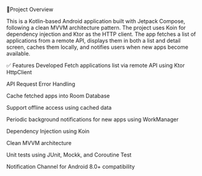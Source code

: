 📱Project Overview

This is a Kotlin-based Android application built with Jetpack Compose, following a clean MVVM architecture pattern. 
The project uses Koin for dependency injection and Ktor as the HTTP client. The app fetches a list of applications from a remote API, 
displays them in both a list and detail screen, caches them locally, and notifies users when new apps become available.

✅ Features Developed
Fetch applications list via remote API using Ktor HttpClient

API Request Error Handling

Cache fetched apps into Room Database

Support offline access using cached data

Periodic background notifications for new apps using WorkManager

Dependency Injection using Koin

Clean MVVM architecture

Unit tests using JUnit, Mockk, and Coroutine Test

Notification Channel for Android 8.0+ compatibility
